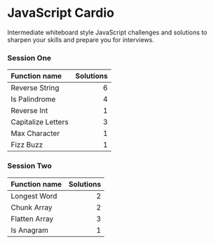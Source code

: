 # JavaScript Cardio

Intermediate whiteboard style JavaScript challenges and solutions to sharpen your skills and prepare you for interviews.

### Session One

| Function name      | Solutions |
| :----------------- | --------: |
| Reverse String     |         6 |
| Is Palindrome      |         4 |
| Reverse Int        |         1 |
| Capitalize Letters |         3 |
| Max Character      |         1 |
| Fizz Buzz          |         1 |

### Session Two

| Function name | Solutions |
| :------------ | --------: |
| Longest Word  |         2 |
| Chunk Array   |         2 |
| Flatten Array |         3 |
| Is Anagram    |         1 |
